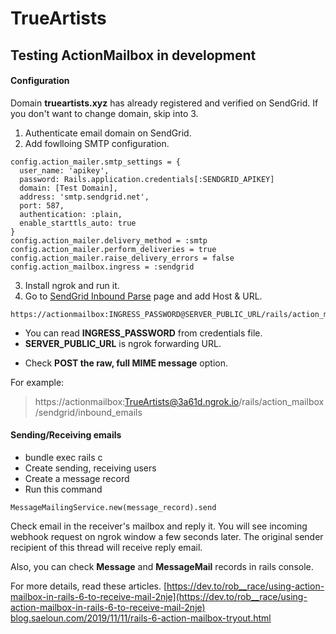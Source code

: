 # TrueArtists
## Testing ActionMailbox in development

#### Configuration
Domain **trueartists.xyz** has already registered and verified on SendGrid.
If you don't want to change domain, skip into 3.

1. Authenticate email domain on SendGrid.
2. Add fowlloing SMTP configuration.

```
config.action_mailer.smtp_settings = {
  user_name: 'apikey',
  password: Rails.application.credentials[:SENDGRID_APIKEY]
  domain: [Test Domain],
  address: 'smtp.sendgrid.net',
  port: 587,
  authentication: :plain,
  enable_starttls_auto: true
}
config.action_mailer.delivery_method = :smtp
config.action_mailer.perform_deliveries = true
config.action_mailer.raise_delivery_errors = false
config.action_mailbox.ingress = :sendgrid
```
3. Install ngrok and run it.
4. Go to [SendGrid Inbound Parse](https://app.sendgrid.com/settings/parse) page and add Host & URL.
```
https://actionmailbox:INGRESS_PASSWORD@SERVER_PUBLIC_URL/rails/action_mailbox/sendgrid/inbound_emails
```
- You can read **INGRESS_PASSWORD** from credentials file.
- **SERVER_PUBLIC_URL** is ngrok forwarding URL.
* Check **POST the raw, full MIME message** option.

For example:
> https://actionmailbox:TrueArtists@3a61d.ngrok.io/rails/action_mailbox/sendgrid/inbound_emails


#### Sending/Receiving emails
- bundle exec rails c
- Create sending, receiving users
- Create a message record
- Run this command
```
MessageMailingService.new(message_record).send
```
Check email in the receiver's mailbox and reply it.
You will see incoming webhook request on ngrok window a few seconds later.
The original sender recipient of this thread will receive reply email.

Also, you can check **Message** and **MessageMail** records in rails console.



For more details, read these articles.
[https://dev.to/rob__race/using-action-mailbox-in-rails-6-to-receive-mail-2nje](https://dev.to/rob__race/using-action-mailbox-in-rails-6-to-receive-mail-2nje)
[blog.saeloun.com/2019/11/11/rails-6-action-mailbox-tryout.html](blog.saeloun.com/2019/11/11/rails-6-action-mailbox-tryout.html)
